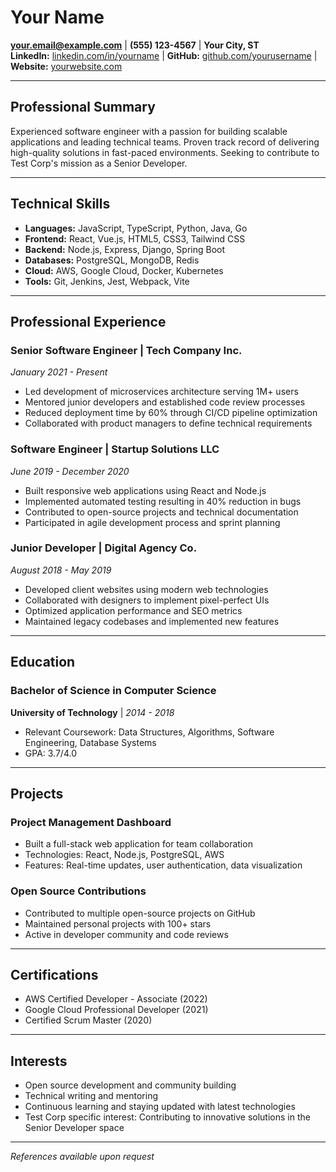 # Your Name

**[your.email@example.com](mailto:your.email@example.com)** | **(555) 123-4567** | **Your City, ST**  
**LinkedIn:** [linkedin.com/in/yourname](https://linkedin.com/in/yourname) | **GitHub:** [github.com/yourusername](https://github.com/yourusername) | **Website:** [yourwebsite.com](https://yourwebsite.com)

---

## Professional Summary

Experienced software engineer with a passion for building scalable applications and leading technical teams. Proven track record of delivering high-quality solutions in fast-paced environments. Seeking to contribute to Test Corp's mission as a Senior Developer.

---

## Technical Skills

- **Languages:** JavaScript, TypeScript, Python, Java, Go
- **Frontend:** React, Vue.js, HTML5, CSS3, Tailwind CSS
- **Backend:** Node.js, Express, Django, Spring Boot
- **Databases:** PostgreSQL, MongoDB, Redis
- **Cloud:** AWS, Google Cloud, Docker, Kubernetes
- **Tools:** Git, Jenkins, Jest, Webpack, Vite

---

## Professional Experience

### Senior Software Engineer | Tech Company Inc.

_January 2021 - Present_

- Led development of microservices architecture serving 1M+ users
- Mentored junior developers and established code review processes
- Reduced deployment time by 60% through CI/CD pipeline optimization
- Collaborated with product managers to define technical requirements

### Software Engineer | Startup Solutions LLC

_June 2019 - December 2020_

- Built responsive web applications using React and Node.js
- Implemented automated testing resulting in 40% reduction in bugs
- Contributed to open-source projects and technical documentation
- Participated in agile development process and sprint planning

### Junior Developer | Digital Agency Co.

_August 2018 - May 2019_

- Developed client websites using modern web technologies
- Collaborated with designers to implement pixel-perfect UIs
- Optimized application performance and SEO metrics
- Maintained legacy codebases and implemented new features

---

## Education

### Bachelor of Science in Computer Science

**University of Technology** | _2014 - 2018_

- Relevant Coursework: Data Structures, Algorithms, Software Engineering, Database Systems
- GPA: 3.7/4.0

---

## Projects

### Project Management Dashboard

- Built a full-stack web application for team collaboration
- Technologies: React, Node.js, PostgreSQL, AWS
- Features: Real-time updates, user authentication, data visualization

### Open Source Contributions

- Contributed to multiple open-source projects on GitHub
- Maintained personal projects with 100+ stars
- Active in developer community and code reviews

---

## Certifications

- AWS Certified Developer - Associate (2022)
- Google Cloud Professional Developer (2021)
- Certified Scrum Master (2020)

---

## Interests

- Open source development and community building
- Technical writing and mentoring
- Continuous learning and staying updated with latest technologies
- Test Corp specific interest: Contributing to innovative solutions in the Senior Developer space

---

_References available upon request_
